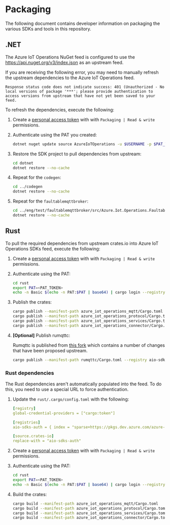 # Packaging

The following document contains developer information on packaging the various SDKs and tools in this repository.

## .NET

The Azure IoT Operations NuGet feed is configured to use the https://api.nuget.org/v3/index.json as an upstream feed. 

If you are receiving the following error, you may need to manually refresh the upstream dependencies to the Azure IoT Operations feed.

```output
Response status code does not indicate success: 401 (Unauthorized - No local versions of package '***'; please provide authentication to access versions from upstream that have not yet been saved to your feed.
```

To refresh the dependencies, execute the following:

1. Create a [personal access token](https://dev.azure.com/azure-iot-sdks/_usersSettings/tokens) with with `Packaging | Read & write` permissions.

1. Authenticate using the PAT you created:

    ```bash
    dotnet nuget update source AzureIoTOperations -u $USERNAME -p $PAT_TOKEN --store-password-in-clear-text
    ```

1. Restore the SDK project to pull dependencies from upstream:

    ```bash
    cd dotnet
    dotnet restore --no-cache
    ```

1. Repeat for the `codegen`:

    ```bash
    cd ../codegen
    dotnet restore --no-cache
    ```

1. Repeat for the `faultablemqttbroker`:

    ```bash
    cd ../eng/test/faultablemqttbroker/src/Azure.Iot.Operations.FaultableMqttBroker
    dotnet restore --no-cache
    ```

## Rust

To pull the required dependencies from upstream crates.io into Azure IoT Operations SDKs feed, execute the following:

1. Create a [personal access token](https://dev.azure.com/azure-iot-sdks/_usersSettings/tokens) with with `Packaging | Read & write` permissions.

1. Authenticate using the PAT:

    ```bash
    cd rust
    export PAT=<PAT_TOKEN>
    echo -n Basic $(echo -n PAT:$PAT | base64) | cargo login --registry aio-sdks
    ```

1. Publish the crates:

    ```bash
    cargo publish --manifest-path azure_iot_operations_mqtt/Cargo.toml --registry aio-sdks
    cargo publish --manifest-path azure_iot_operations_protocol/Cargo.toml --registry aio-sdks
    cargo publish --manifest-path azure_iot_operations_services/Cargo.toml --registry aio-sdks
    cargo publish --manifest-path azure_iot_operations_connector/Cargo.toml --registry aio-sdks
    ```

1. **[Optional]** Publish rumqttc:

    Rumqttc is published from [this fork](https://github.com/ryanwinterms/rumqtt/tree/all_test) which contains a number of changes that have been proposed upstream.

    ```bash
    cargo publish --manifest-path rumqttc/Cargo.toml --registry aio-sdks --features use-native-tls --no-default-features
    ```

### Rust dependencies

The Rust dependencies aren't automatically populated into the feed. To do this, you need to use a special URL to force authentication.

1. Update the `rust/.cargo/config.toml` with the following:

    ```yaml
    [registry]
    global-credential-providers = ["cargo:token"]

    [registries]
    aio-sdks-auth = { index = "sparse+https://pkgs.dev.azure.com/azure-iot-sdks/iot-operations/_packaging/preview~force-auth/Cargo/index/" }

    [source.crates-io]
    replace-with = "aio-sdks-auth"
    ```

1. Create a [personal access token](https://dev.azure.com/azure-iot-sdks/_usersSettings/tokens) with with `Packaging | Read & write` permissions.

1. Authenticate using the PAT:

    ```bash
    cd rust
    export PAT=<PAT_TOKEN>
    echo -n Basic $(echo -n PAT:$PAT | base64) | cargo login --registry aio-sdks-auth
    ```

1. Build the crates:

    ```bash
    cargo build --manifest-path azure_iot_operations_mqtt/Cargo.toml
    cargo build --manifest-path azure_iot_operations_protocol/Cargo.toml
    cargo build --manifest-path azure_iot_operations_services/Cargo.toml
    cargo build --manifest-path azure_iot_operations_connector/Cargo.toml
    ```
